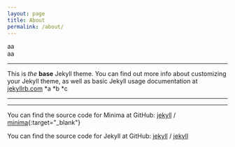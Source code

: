 ```yaml
---
layout: page
title: About
permalink: /about/
---
```


aa  
aa
___
This is *the*
**base**
Jekyll theme. You can find out more info about customizing your Jekyll theme, as well as basic Jekyll usage documentation at [jekyllrb.com](https://jekyllrb.com/)
*a
*b
*c
***
___


You can find the source code for Minima at GitHub:
[jekyll][jekyll-organization] /
[minima](https://github.com/jekyll/minima){:target="_blank"}

You can find the source code for Jekyll at GitHub:
[jekyll][jekyll-organization] /
[jekyll](https://github.com/jekyll/jekyll)


[jekyll-organization]: https://github.com/jekyll
